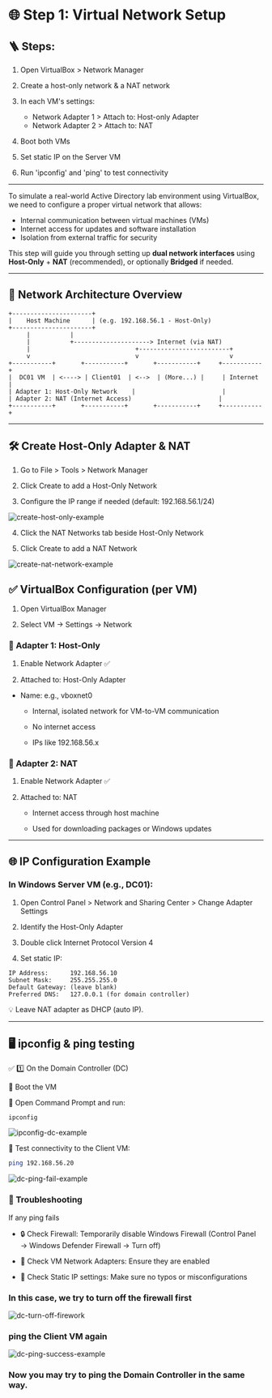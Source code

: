 # 🌐 Step 1: Virtual Network Setup

## 🪜 Steps:

1. Open VirtualBox > Network Manager

2. Create a host-only network & a NAT network

3. In each VM's settings:

     - Network Adapter 1 > Attach to: Host-only Adapter
     - Network Adapter 2 > Attach to: NAT

4. Boot both VMs

5. Set static IP on the Server VM

6. Run 'ipconfig' and 'ping' to test connectivity

---

To simulate a real-world Active Directory lab environment using VirtualBox, we need to configure a proper virtual network that allows:

- Internal communication between virtual machines (VMs)  
- Internet access for updates and software installation  
- Isolation from external traffic for security  

This step will guide you through setting up **dual network interfaces** using **Host-Only** + **NAT** (recommended), or optionally **Bridged** if needed.

---

## 🧱 Network Architecture Overview

```text
+----------------------+
|    Host Machine      | (e.g. 192.168.56.1 - Host-Only)
+----------------------+
     |           |
     |           +---------------------> Internet (via NAT)
     |                             +-------------------------+
     v                             v                         v
+-----------+       +-----------+       +-----------+     +-----------+
|  DC01 VM  | <----> | Client01  | <-->  | (More...) |     | Internet  |
| Adapter 1: Host-Only Network    |                        |
| Adapter 2: NAT (Internet Access)                        |
+-----------+       +-----------+       +-----------+     +-----------+
```

---

## 🛠️ Create Host-Only Adapter & NAT

1. Go to File > Tools > Network Manager

2. Click Create to add a Host-Only Network

3. Configure the IP range if needed (default: 192.168.56.1/24)

![create-host-only-example](https://raw.githubusercontent.com/ProJensen/active-directory-lab/refs/heads/main/screenshot/create-host-only-example.png)

4. Click the NAT Networks tab beside Host-Only Network

5. Click Create to add a NAT Network

![create-nat-network-example](https://raw.githubusercontent.com/ProJensen/active-directory-lab/refs/heads/main/screenshot/create-nat-network-example.png)

## ✅ VirtualBox Configuration (per VM)

1. Open VirtualBox Manager

2. Select VM → Settings → Network

### 🔌 Adapter 1: Host-Only

1. Enable Network Adapter ✅

2. Attached to: Host-Only Adapter

- Name: e.g., vboxnet0

     - Internal, isolated network for VM-to-VM communication

     - No internet access

     - IPs like 192.168.56.x


### 🔌 Adapter 2: NAT

1. Enable Network Adapter ✅

2. Attached to: NAT

     - Internet access through host machine

     - Used for downloading packages or Windows updates

---

## 🌐 IP Configuration Example

### In Windows Server VM (e.g., DC01):

1. Open Control Panel > Network and Sharing Center > Change Adapter Settings

2. Identify the Host-Only Adapter

3. Double click Internet Protocol Version 4

4. Set static IP:

```
IP Address:      192.168.56.10
Subnet Mask:     255.255.255.0
Default Gateway: (leave blank)
Preferred DNS:   127.0.0.1 (for domain controller)
```

💡 Leave NAT adapter as DHCP (auto IP).

---

## 🖥️ ipconfig & ping testing

✅ 1️⃣ On the Domain Controller (DC)

🔹 Boot the VM

🔹 Open Command Prompt and run:

```bash
ipconfig
```

![ipconfig-dc-example](https://raw.githubusercontent.com/ProJensen/active-directory-lab/refs/heads/main/screenshot/ipconfig-dc-example.png)

🔹  Test connectivity to the Client VM:

```bash
ping 192.168.56.20
```

![dc-ping-fail-example](https://raw.githubusercontent.com/ProJensen/active-directory-lab/refs/heads/main/screenshot/dc-ping-fail-example.png)

### 🧯 Troubleshooting

If any ping fails

- 🔒 Check Firewall: Temporarily disable Windows Firewall (Control Panel → Windows Defender Firewall → Turn off)

- 🧩 Check VM Network Adapters: Ensure they are enabled

- 📝 Check Static IP settings: Make sure no typos or misconfigurations

### In this case, we try to turn off the firewall first

![dc-turn-off-firework](https://raw.githubusercontent.com/ProJensen/active-directory-lab/refs/heads/main/screenshot/dc-turn-off-firework.png)

### ping the Client VM again

![dc-ping-success-example](https://raw.githubusercontent.com/ProJensen/active-directory-lab/refs/heads/main/screenshot/dc-ping-success-example%20(1).png)

### Now you may try to ping the Domain Controller in the same way.
